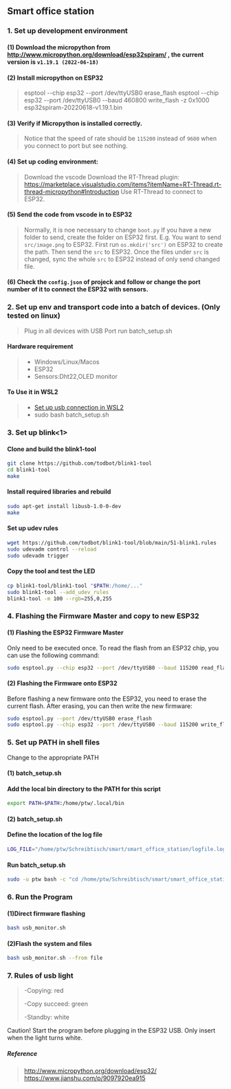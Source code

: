 ## Smart office station
### 1. Set up development environment

#### (1) Download the micropython from http://www.micropython.org/download/esp32spiram/ , the current version is `v1.19.1 (2022-06-18)`
#### (2) Install micropython on ESP32 
>  esptool --chip esp32 --port /dev/ttyUSB0 erase_flash
>  esptool --chip esp32 --port /dev/ttyUSB0 --baud 460800 write_flash -z 0x1000 esp32spiram-20220618-v1.19.1.bin 

#### (3) Verify if Micropython is installed correctly.
>  Notice that the speed of rate should be `115200` instead of `9600` when you connect to port but see nothing.


#### (4) Set up coding environment:
> Download the vscode 
> Download the RT-Thread plugin: https://marketplace.visualstudio.com/items?itemName=RT-Thread.rt-thread-micropython#Introduction
> Use RT-Thread to connect to ESP32.

#### (5) Send the code from vscode in to ESP32
> Normally, it is noe necessary to change `boot.py`
> If you have a new folder to send, create the folder on ESP32 first. E.g. You want to send `src/image.png` to ESP32. First run `os.mkdir('src')` on ESP32 to create the path. Then send the `src` to ESP32. Once the files under `src` is changed, sync the whole `src` to ESP32 instead of only send changed file.

#### (6) Check the `config.json` of projeck and follow or change the port number of it to connect the ESP32 with sensors.

### 2. Set up env and transport code into a batch of devices. (Only tested on linux)
> Plug in all devices with USB Port
> run batch_setup.sh

#### Hardware requirement
> - Windows/Linux/Macos
> - ESP32
> - Sensors:Dht22,OLED monitor

#### To Use it in WSL2
> - [Set up usb connection in WSL2](https://learn.microsoft.com/zh-cn/windows/wsl/connect-usb)
> - sudo bash batch_setup.sh

### 3. Set up blink<1>

#### Clone and build the blink1-tool
```bash
git clone https://github.com/todbot/blink1-tool
cd blink1-tool
make
```
#### Install required libraries and rebuild
```bash
sudo apt-get install libusb-1.0-0-dev
make
```
#### Set up udev rules
```bash
wget https://github.com/todbot/blink1-tool/blob/main/51-blink1.rules
sudo udevadm control --reload
sudo udevadm trigger
```
#### Copy the tool and test the LED
```bash
cp blink1-tool/blink1-tool "$PATH:/home/..."
sudo blink1-tool --add_udev_rules
blink1-tool -m 100 --rgb=255,0,255
```

### 4. Flashing the Firmware Master and copy to new ESP32

#### (1) Flashing the ESP32 Firmware Master 
Only need to be executed once.
To read the flash from an ESP32 chip, you can use the following command:

```bash
sudo esptool.py --chip esp32 --port /dev/ttyUSB0 --baud 115200 read_flash 0 ALL esp32_dump.bin
```
#### (2) Flashing the Firmware onto ESP32

Before flashing a new firmware onto the ESP32, you need to erase the current flash. After erasing, you can then write the new firmware:

```bash
sudo esptool.py --port /dev/ttyUSB0 erase_flash
sudo esptool.py --chip esp32 --port /dev/ttyUSB0 --baud 115200 write_flash 0x00000 esp32_dump.bin
```
### 5. Set up PATH in shell files
Change to the appropriate PATH
#### (1) batch_setup.sh

#### Add the local bin directory to the PATH for this script
```bash
export PATH=$PATH:/home/ptw/.local/bin   
```
#### (2) batch_setup.sh

#### Define the location of the log file
```bash
LOG_FILE="/home/ptw/Schreibtisch/smart/smart_office_station/logfile.log"        
```
#### Run batch_setup.sh 
```bash
sudo -u ptw bash -c "cd /home/ptw/Schreibtisch/smart/smart_office_station; bash batch_setup.sh"  # Optionally, redirect output to the log file: >> $LOG_FILE 2>&1
```

### 6. Run the Program
#### (1)Direct firmware flashing 
```bash
bash usb_monitor.sh
```
#### (2)Flash the system and files
```bash
bash usb_monitor.sh --from file
```
### 7. Rules of usb light
> -Copying: red
>
> -Copy succeed: green
> 
> -Standby: white

Caution! Start the program before plugging in the ESP32 USB. Only insert when the light turns white.

##### Reference
> http://www.micropython.org/download/esp32/
> https://www.jianshu.com/p/9097920ea915
